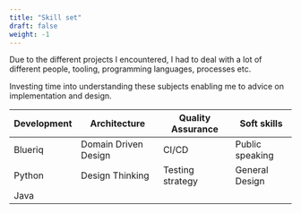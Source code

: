 ```yaml
---
title: "Skill set"
draft: false
weight: -1
---
```


Due to the different projects I encountered, I had to deal with a lot of different people, tooling, programming languages, processes etc.

Investing time into understanding these subjects enabling me to advice on implementation and design.

| Development | Architecture         | Quality Assurance | Soft skills     |
|-------------|----------------------|-------------------|-----------------|
| Blueriq     | Domain Driven Design | CI/CD             | Public speaking |
| Python      | Design Thinking      | Testing strategy  | General Design  |
| Java        |                      |                   |                 |

